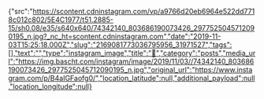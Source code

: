 {"src":"https://scontent.cdninstagram.com/vp/a9766d20eb6964e522dd7718c012c802/5E4C1977/t51.2885-15/sh0.08/e35/s640x640/74342140_803686190073426_2977525045712090195_n.jpg?_nc_ht=scontent.cdninstagram.com","date":"2019-11-03T15:25:18.000Z","slug":"2169081773036795956_31971527","tags":[],"text":"","type":"instagram_image","title":"🗻","category":"posts","media_url":"https://img.bascht.com/instagram/image/2019/11/03//74342140_803686190073426_2977525045712090195_n.jpg","original_url":"https://www.instagram.com/p/B4aIGFaofg0/","location_latitude":null,"additional_payload":null,"location_longitude":null}